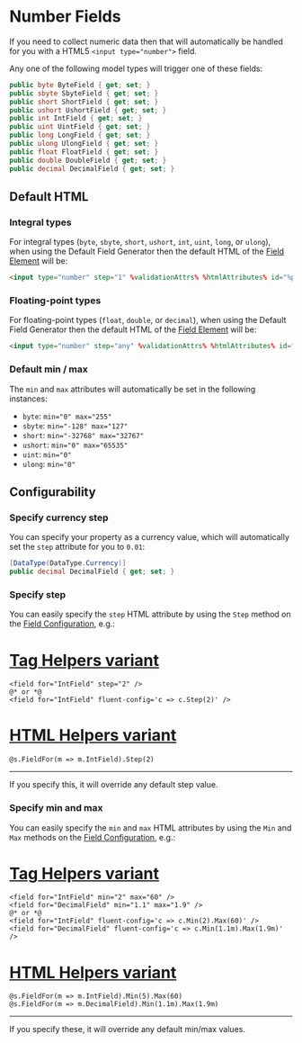 # Number Fields

If you need to collect numeric data then that will automatically be handled for you with a HTML5 `<input type="number">` field.

Any one of the following model types will trigger one of these fields:

```cs
public byte ByteField { get; set; }
public sbyte SbyteField { get; set; }
public short ShortField { get; set; }
public ushort UshortField { get; set; }
public int IntField { get; set; }
public uint UintField { get; set; }
public long LongField { get; set; }
public ulong UlongField { get; set; }
public float FloatField { get; set; }
public double DoubleField { get; set; }
public decimal DecimalField { get; set; }
```

## Default HTML

### Integral types

For integral types (`byte`, `sbyte`, `short`, `ushort`, `int`, `uint`, `long`, or `ulong`), when using the Default Field Generator then the default HTML of the [Field Element](field-element.md) will be:

```html
<input type="number" step="1" %validationAttrs% %htmlAttributes% id="%propertyName%" name="%propertyName%" required="required" value="%value%" />
```

### Floating-point types

For floating-point types (`float`, `double`, or `decimal`), when using the Default Field Generator then the default HTML of the [Field Element](field-element.md) will be:

```html
<input type="number" step="any" %validationAttrs% %htmlAttributes% id="%propertyName%" name="%propertyName%" required="required" value="%value%" />
```

### Default min / max

The `min` and `max` attributes will automatically be set in the following instances:

* `byte`: `min="0" max="255"`
* `sbyte`: `min="-128" max="127"`
* `short`: `min="-32768" max="32767"`
* `ushort`: `min="0" max="65535"`
* `uint`: `min="0"`
* `ulong`: `min="0"`

## Configurability

### Specify currency step

You can specify your property as a currency value, which will automatically set the `step` attribute for you to `0.01`:

```cs
[DataType(DataType.Currency)]
public decimal DecimalField { get; set; }
```

### Specify step

You can easily specify the `step` HTML attribute by using the `Step` method on the [Field Configuration](field-configuration.md), e.g.:

# [Tag Helpers variant](#tab/step-th)

```cshtml
<field for="IntField" step="2" />
@* or *@
<field for="IntField" fluent-config='c => c.Step(2)' />
```

# [HTML Helpers variant](#tab/step-hh)

```cshtml
@s.FieldFor(m => m.IntField).Step(2)
```

***

If you specify this, it will override any default step value.

### Specify min and max

You can easily specify the `min` and `max` HTML attributes by using the `Min` and `Max` methods on the [Field Configuration](field-configuration.md), e.g.:

# [Tag Helpers variant](#tab/min-max-th)

```cshtml
<field for="IntField" min="2" max="60" />
<field for="DecimalField" min="1.1" max="1.9" />
@* or *@
<field for="IntField" fluent-config='c => c.Min(2).Max(60)' />
<field for="DecimalField" fluent-config='c => c.Min(1.1m).Max(1.9m)' />
```

# [HTML Helpers variant](#tab/min-max-hh)

```cshtml
@s.FieldFor(m => m.IntField).Min(5).Max(60)
@s.FieldFor(m => m.DecimalField).Min(1.1m).Max(1.9m)
```

***

If you specify these, it will override any default min/max values.
